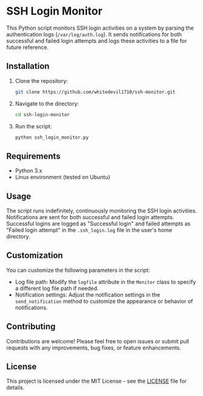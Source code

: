 # SSH Login Monitor

This Python script monitors SSH login activities on a system by parsing the authentication logs (`/var/log/auth.log`). It sends notifications for both successful and failed login attempts and logs these activities to a file for future reference.

## Installation

1. Clone the repository:
   ```bash
   git clone https://github.com/whitedevil1710/ssh-monitor.git
   ```

2. Navigate to the directory:
   ```bash
   cd ssh-login-monitor
   ```

3. Run the script:
   ```bash
   python ssh_login_monitor.py
   ```

## Requirements

- Python 3.x
- Linux environment (tested on Ubuntu)

## Usage

The script runs indefinitely, continuously monitoring the SSH login activities. Notifications are sent for both successful and failed login attempts. Successful logins are logged as "Successful login" and failed attempts as "Failed login attempt" in the `.ssh_login.log` file in the user's home directory.

## Customization

You can customize the following parameters in the script:

- Log file path: Modify the `logfile` attribute in the `Monitor` class to specify a different log file path if needed.
- Notification settings: Adjust the notification settings in the `send_notification` method to customize the appearance or behavior of notifications.

## Contributing

Contributions are welcome! Please feel free to open issues or submit pull requests with any improvements, bug fixes, or feature enhancements.

## License

This project is licensed under the MIT License - see the [LICENSE](LICENSE) file for details.
